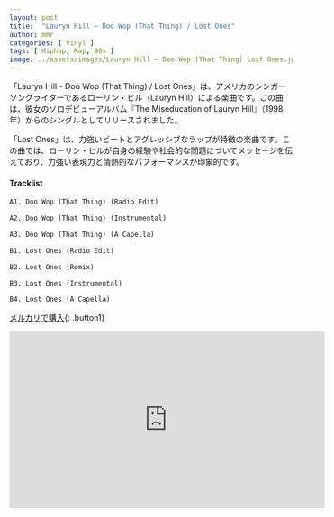 ```yaml
---
layout: post
title:  "Lauryn Hill – Doo Wop (That Thing) / Lost Ones"
author: mmr
categories: [ Vinyl ]
tags: [ Hiphop, Rap, 90s ]
image: ../assets/images/Lauryn Hill – Doo Wop (That Thing) Lost Ones.jpg
---
```


「Lauryn Hill - Doo Wop (That Thing) / Lost Ones」は、アメリカのシンガーソングライターであるローリン・ヒル（Lauryn Hill）による楽曲です。この曲は、彼女のソロデビューアルバム『The Miseducation of Lauryn Hill』（1998年）からのシングルとしてリリースされました。

「Lost Ones」は、力強いビートとアグレッシブなラップが特徴の楽曲です。この曲では、ローリン・ヒルが自身の経験や社会的な問題についてメッセージを伝えており、力強い表現力と情熱的なパフォーマンスが印象的です。

#### Tracklist
```md
A1. Doo Wop (That Thing) (Radio Edit)

A2. Doo Wop (That Thing) (Instrumental)

A3. Doo Wop (That Thing) (A Capella)

B1. Lost Ones (Radio Edit)

B2. Lost Ones (Remix)

B3. Lost Ones (Instrumental)

B4. Lost Ones (A Capella)
```

[メルカリで購入](https://jp.mercari.com/item/m23227409943?afid=6142608987){: .button1}

<iframe width="560" height="315" src="https://www.youtube.com/embed/T6QKqFPRZSA?si=i1iifHLJI5ahLUVQ" title="YouTube video player" frameborder="0" allow="accelerometer; autoplay; clipboard-write; encrypted-media; gyroscope; picture-in-picture; web-share" referrerpolicy="strict-origin-when-cross-origin" allowfullscreen></iframe>

